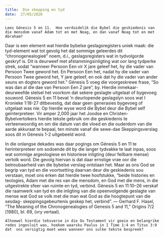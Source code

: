 ```yaml
---
title:  Die skepping en tyd
date:  27/05/2020
---
```


`Lees Génesis 5 en 11.  Hoe verduidelik die Bybel die geskiedenis van die mensdom vanaf Adam tot en met Noag, en dan vanaf Noag tot en met Abraham?`

Daar is een element wat hierdie bybelse geslagsregisters uniek maak:  die tyd-element wat tot gevolg het dat sommige geleerdes dit “chronogenealogieë” noem, d.i., geslagsregisters wat in tydvolgorde geskryf is.  Dit is deurweef met afstammingsinligting wat oor lang tydperke strek, sodat “wanneer Persoon Een vir X jare geleef het, hy die vader van Persoon Twee geword het. En Persoon Een het, nadat hy die vader van Persoon Twee geword het, Y jare geleef, en ook dat hy die vader van ander seuns en dogters geword het.”  Génesis 5 voeg die voorgeskrewe frase, “So was dan al die dae van Persoon Een Z jare”, by.  Hierdie inmekaar-deurweefde stelsel het voorkom dat sekere geslagte uitgelaat of bygevoeg souword. Génesis 5 en 11 bevat ‘n deurlopende geslagslyn soos wat I Kronieke 1:18-27 ditbevestig, dat daar geen generasies bygevoeg of uitgelaat was nie.  Op hierdie wyse word die Bybel deur die Bybel self geïnterpreteer.  Vir amper 2,000 jaar het Joodse en Christen- Bybelvertolkers hierdie tekste gebruik om die geskiedenis te verteenwoordig en om die datum van die vloed en die ouderdom van die aarde akkuraat te bepaal, ten minste vanaf die sewe-dae Skeppingsverslag soos dit in Génesis 1-2 uitgebeeld word.

In die onlangse dekades was daar pogings om Génesis 5 en 11 te herinterpreteer om sodoende dit by die langer tydvakke te laat inpas, soos wat sommige argeologiese en historiese inligting (deur feilbare mense) vertolk word. Die gevolg hiervan is dat daar ernstige vrae oor die betroubaarheid van die bybelse verslag ontstaan het. Maar as ons God se begrip van tyd en die voortsetting daarvan deur die geskiedenis sou verstaan, moet ons erken dat hierdie twee hoofstukke, “beide histories en teologies, Adam met die res van die mensdom, en God met die mens, in die uitgestrekte sfeer van ruimte en tyd, verbind. Génesis 5 en 11:10–26 verskaf die raamwerk van tyd en die inligting van die opeenvolgende geslagte van mense wat God se volk met die man wat God as die hoogtepunt van die sesdag- skeppingsgebeurtenis geskep het, verbind”. — Gerhard F. Hasel, “The Meaning of the Chronogenealogies of Genesis 5 and 11,” Origins 7/2 [1980], bl. 69, (vry vertaal).

`Alhoewel hierdie teksverse in die Ou Testament vir goeie en belangrike redes ingesluit was, hoekom waarsku Paulus in I Time 1:4 en Titus 3:9 dat  ons versigtig moet wees wanneer ons sulke tekste bespreek?`